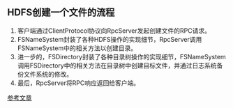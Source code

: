## HDFS创建一个文件的流程

1. 客户端通过ClientProtocol协议向RpcServer发起创建文件的RPC请求。
2. FSNameSystem封装了各种HDFS操作的实现细节，RpcServer调用FSNameSystem中的相关方法以创建目录。
3. 进一步的，FSDirectory封装了各种目录树操作的实现细节，FSNameSystem调用FSDirectory中的相关方法在目录树中创建目标文件，并通过日志系统备份文件系统的修改。
4. 最后，RpcServer将RPC响应返回给客户端。



[参考文章](<https://monkeysayhi.github.io/2018/02/07/%E6%BA%90%E7%A0%81%7CHDFS%E4%B9%8BNameNode%EF%BC%9A%E5%88%9B%E5%BB%BA%E6%96%87%E4%BB%B6%EF%BC%881%EF%BC%89/>)